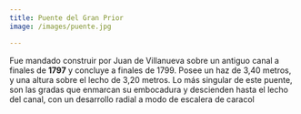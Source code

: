 ```yaml
---
title: Puente del Gran Prior
image: /images/puente.jpg

---
```

Fue mandado construir por Juan de Villanueva sobre un antiguo canal a finales de **1797** y concluye a finales de 1799.
Posee un haz de 3,40 metros, y una altura sobre el lecho de 3,20 metros. Lo más singular de este puente, son las 
gradas que enmarcan su embocadura y descienden hasta el lecho del canal, con un desarrollo radial a modo de escalera
de caracol
